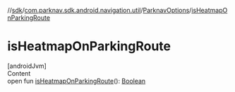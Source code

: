//[sdk](../../../index.md)/[com.parknav.sdk.android.navigation.util](../index.md)/[ParknavOptions](index.md)/[isHeatmapOnParkingRoute](is-heatmap-on-parking-route.md)



# isHeatmapOnParkingRoute  
[androidJvm]  
Content  
open fun [isHeatmapOnParkingRoute](is-heatmap-on-parking-route.md)(): [Boolean](https://kotlinlang.org/api/latest/jvm/stdlib/kotlin/-boolean/index.html)  



